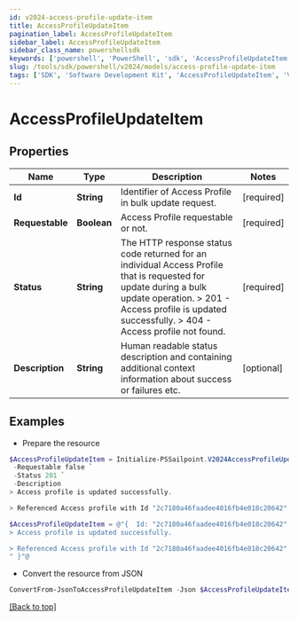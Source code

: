 ```yaml
---
id: v2024-access-profile-update-item
title: AccessProfileUpdateItem
pagination_label: AccessProfileUpdateItem
sidebar_label: AccessProfileUpdateItem
sidebar_class_name: powershellsdk
keywords: ['powershell', 'PowerShell', 'sdk', 'AccessProfileUpdateItem', 'V2024AccessProfileUpdateItem'] 
slug: /tools/sdk/powershell/v2024/models/access-profile-update-item
tags: ['SDK', 'Software Development Kit', 'AccessProfileUpdateItem', 'V2024AccessProfileUpdateItem']
---
```



# AccessProfileUpdateItem

## Properties

Name | Type | Description | Notes
------------ | ------------- | ------------- | -------------
**Id** | **String** | Identifier of Access Profile in bulk update request. | [required]
**Requestable** | **Boolean** | Access Profile requestable or not. | [required]
**Status** | **String** |  The HTTP response status code returned for an individual Access Profile that is requested for update during a bulk update operation.  > 201   - Access profile is updated successfully.  > 404   - Access profile not found.  | [required]
**Description** | **String** | Human readable status description and containing additional context information about success or failures etc.  | [optional] 

## Examples

- Prepare the resource
```powershell
$AccessProfileUpdateItem = Initialize-PSSailpoint.V2024AccessProfileUpdateItem  -Id 2c7180a46faadee4016fb4e018c20642 `
 -Requestable false `
 -Status 201 `
 -Description 
> Access profile is updated successfully.

> Referenced Access profile with Id "2c7180a46faadee4016fb4e018c20642" was not found.

$AccessProfileUpdateItem = @"{  Id: "2c7180a46faadee4016fb4e018c20642", Requestable: false, Status: "201", Description: "
> Access profile is updated successfully.

> Referenced Access profile with Id "2c7180a46faadee4016fb4e018c20642" was not found.
" }"@
```

- Convert the resource from JSON
```powershell
ConvertFrom-JsonToAccessProfileUpdateItem -Json $AccessProfileUpdateItem
```


[[Back to top]](#) 

